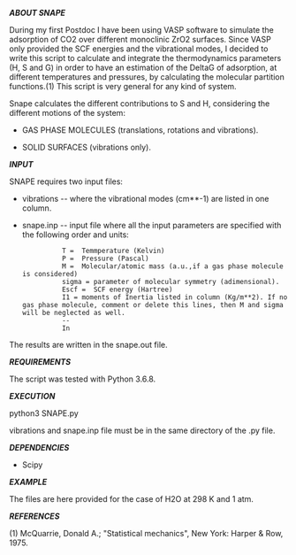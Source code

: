 *****ABOUT SNAPE*****

During my first Postdoc I have been using VASP software to simulate the adsorption of CO2 over different monoclinic ZrO2 surfaces.
Since VASP only provided the SCF energies and the vibrational modes, I decided to write this script to 
calculate and integrate the thermodynamics parameters (H, S and G) in order to have an estimation of 
the DeltaG of adsorption, at different temperatures and pressures, by calculating the molecular partition functions.(1) 
This script is very general for any kind of system. 

Snape calculates the different contributions to S and H, considering the different motions of the system:

- GAS PHASE MOLECULES (translations, rotations and vibrations).

- SOLID SURFACES (vibrations only).   

*****INPUT*****

SNAPE requires two input files:

- vibrations -- where the vibrational modes (cm**-1) are listed in one column. 

- snape.inp  -- input file where all the input parameters are specified with the following order and units:
                
                T =  Temmperature (Kelvin)
                P =  Pressure (Pascal)
                M =  Molecular/atomic mass (a.u.,if a gas phase molecule is considered)
                sigma = parameter of molecular symmetry (adimensional).
                Escf =  SCF energy (Hartree)
                I1 = moments of Inertia listed in column (Kg/m**2). If no gas phase molecule, comment or delete this lines, then M and sigma will be neglected as well.  
                --
                In

The results are written in the snape.out file.


*****REQUIREMENTS*****

The script was tested with Python 3.6.8.


*****EXECUTION*****

python3 SNAPE.py

vibrations and snape.inp file must be in the same directory of the .py file.


***DEPENDENCIES***

- Scipy

*****EXAMPLE*****

The files are here provided for the case of H2O at 298 K and 1 atm. 


*****REFERENCES*****

(1) McQuarrie, Donald A.; "Statistical mechanics", New York: Harper & Row, 1975.
